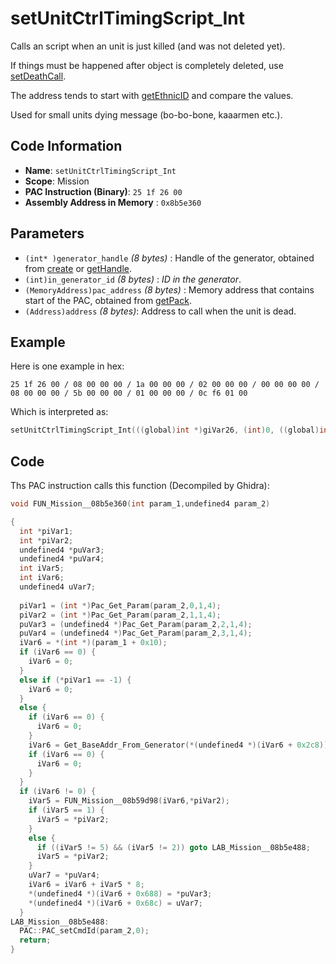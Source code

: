 # setUnitCtrlTimingScript_Int

Calls an script when an unit is just killed (and was not deleted yet).

If things must be happened after object is completely deleted, use [setDeathCall](./setdeathcall.md).

The address tends to start with [getEthnicID](./getethnicid.md) and compare the values.

Used for small units dying message (bo-bo-bone, kaaarmen etc.).

## Code Information

- **Name**: `setUnitCtrlTimingScript_Int`
- **Scope**: Mission
- **PAC Instruction (Binary)**: `25 1f 26 00`
- **Assembly Address in Memory** : `0x8b5e360`

## Parameters

- `(int* )generator_handle` *(8 bytes)* : Handle of the generator, obtained from [create](./create.md) or [getHandle](./gethandle.md).
- `(int)in_generator_id` *(8 bytes)* : *ID in the generator*.
- `(MemoryAddress)pac_address` *(8 bytes)* : Memory address that contains start of the PAC, obtained from [getPack](./getpack_25100600.md).
- `(Address)address` *(8 bytes)*: Address to call when the unit is dead.

## Example

Here is one example in hex:

```25 1f 26 00 / 08 00 00 00 / 1a 00 00 00 / 02 00 00 00 / 00 00 00 00 / 08 00 00 00 / 5b 00 00 00 / 01 00 00 00 / 0c f6 01 00```

Which is interpreted as:

```c
setUnitCtrlTimingScript_Int(((global)int *)giVar26, (int)0, ((global)int *)giVar91, (index)0x1f60c)
```

## Code

Ths PAC instruction calls this function (Decompiled by Ghidra):

```c
void FUN_Mission__08b5e360(int param_1,undefined4 param_2)

{
  int *piVar1;
  int *piVar2;
  undefined4 *puVar3;
  undefined4 *puVar4;
  int iVar5;
  int iVar6;
  undefined4 uVar7;
  
  piVar1 = (int *)Pac_Get_Param(param_2,0,1,4);
  piVar2 = (int *)Pac_Get_Param(param_2,1,1,4);
  puVar3 = (undefined4 *)Pac_Get_Param(param_2,2,1,4);
  puVar4 = (undefined4 *)Pac_Get_Param(param_2,3,1,4);
  iVar6 = *(int *)(param_1 + 0x10);
  if (iVar6 == 0) {
    iVar6 = 0;
  }
  else if (*piVar1 == -1) {
    iVar6 = 0;
  }
  else {
    if (iVar6 == 0) {
      iVar6 = 0;
    }
    iVar6 = Get_BaseAddr_From_Generator(*(undefined4 *)(iVar6 + 0x2c8));
    if (iVar6 == 0) {
      iVar6 = 0;
    }
  }
  if (iVar6 != 0) {
    iVar5 = FUN_Mission__08b59d98(iVar6,*piVar2);
    if (iVar5 == 1) {
      iVar5 = *piVar2;
    }
    else {
      if ((iVar5 != 5) && (iVar5 != 2)) goto LAB_Mission__08b5e488;
      iVar5 = *piVar2;
    }
    uVar7 = *puVar4;
    iVar6 = iVar6 + iVar5 * 8;
    *(undefined4 *)(iVar6 + 0x688) = *puVar3;
    *(undefined4 *)(iVar6 + 0x68c) = uVar7;
  }
LAB_Mission__08b5e488:
  PAC::PAC_setCmdId(param_2,0);
  return;
}
```

